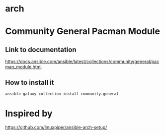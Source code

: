 # arch


# Community General Pacman Module
## Link to documentation
https://docs.ansible.com/ansible/latest/collections/community/general/pacman_module.html
## How to install it
```
ansible-galaxy collection install community.general
```

# Inspired by
https://github.com/linuxpiper/ansible-arch-setup/

